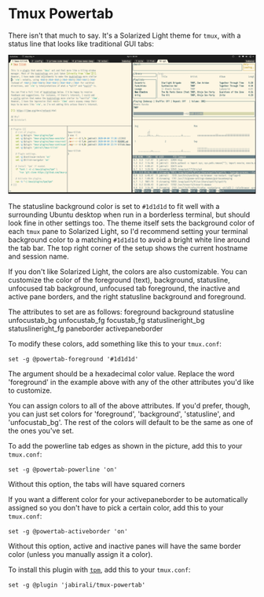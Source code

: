 # Tmux Powertab

There isn't that much to say. It's a Solarized Light theme for `tmux`,
with a status line that looks like traditional GUI tabs:

![screenshot](screenshot.png)

The statusline background color is set to `#1d1d1d` to fit well with a surrounding
Ubuntu desktop when run in a borderless terminal, but should look fine in other
settings too. The theme itself sets the background color of each `tmux` pane to
Solarized Light, so I'd recommend setting your terminal background color to a
matching `#1d1d1d` to avoid a bright white line around the tab bar. The top
right corner of the setup shows the current hostname and session name.

If you don't like Solarized Light, the colors are also customizable. You can customize 
the color of the foreground (text), background, statusline, unfocused tab background,
unfocused tab foreground, the inactive and active pane borders, and the right 
statusline background and foreground.

The attributes to set are as follows: foreground background statusline unfocustab_bg 
unfocustab_fg focustab_fg statuslineright_bg statuslineright_fg paneborder activepaneborder

To modify these colors, add something like this to your `tmux.conf`:

    set -g @powertab-foreground '#1d1d1d'

The argument should be a hexadecimal color value. Replace the word 'foreground' in the 
example above with any of the other attributes you'd like to customize. 

You can assign colors to all of the above attributes. If you'd prefer, though,
you can just set colors for 'foreground', 'background', 'statusline', and 'unfocustab_bg'.
The rest of the colors will default to be the same as one of the ones you've set. 

To add the powerline tab edges as shown in the picture, add this to your `tmux.conf`:

    set -g @powertab-powerline 'on'

Without this option, the tabs will have squared corners

If you want a different color for your activepaneborder to be automatically assigned so you
don't have to pick a certain color, add this to your `tmux.conf`:

    set -g @powertab-activeborder 'on'

Without this option, active and inactive panes will have the same border color (unless you 
manually assign it a color).

To install this plugin with [`tpm`][1], add this to your `tmux.conf`:

	set -g @plugin 'jabirali/tmux-powertab'

[1]: https://github.com/tmux-plugins/tpm

